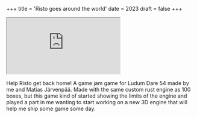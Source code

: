 +++
title = 'Risto goes around the world'
date = 2023
draft = false
+++

<iframe src="https://studio42.fi/games/risto/3rd%20day%20complete%20%28final%20build%29/"></iframe>

Help Risto get back home! A game jam game for Ludum Dare 54 made by me and Matias Järvenpää.
Made with the same custom rust engine as 100 boxes, but this game kind of started showing the
limits of the engine and played a part in me wanting to start working on a new 3D engine that
will help me ship some game some day.
